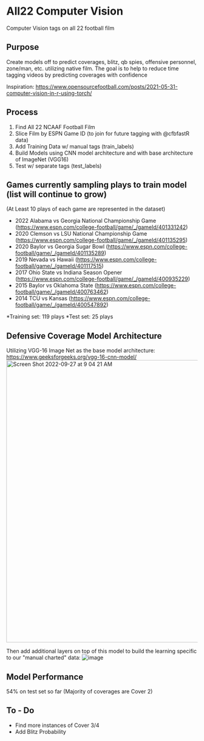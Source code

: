 # All22 Computer Vision
Computer Vision tags on all 22 football film


## Purpose
Create models off to predict coverages, blitz, qb spies, offensive personnel, zone/man, etc. utilizing native film. The goal is to help to reduce time tagging videos by predicting coverages with confidence

Inspiration: https://www.opensourcefootball.com/posts/2021-05-31-computer-vision-in-r-using-torch/


## Process
1. Find All 22 NCAAF Football Film
2. Slice Film by ESPN Game ID (to join for future tagging with @cfbfastR data)
3. Add Training Data w/ manual tags (train_labels)
4. Build Models using CNN model architecture and with base architecture of ImageNet (VGG16)
5. Test w/ separate tags (test_labels)

## Games currently sampling plays to train model (list will continue to grow)
(At Least 10 plays of each game are represented in the dataset)
- 2022 Alabama vs Georgia National Championship Game (https://www.espn.com/college-football/game/_/gameId/401331242)
- 2020 Clemson vs LSU National Championship Game (https://www.espn.com/college-football/game/_/gameId/401135295)
- 2020 Baylor vs Georgia Sugar Bowl (https://www.espn.com/college-football/game/_/gameId/401135289)
- 2019 Nevada vs Hawaii (https://www.espn.com/college-football/game/_/gameId/401117515)
- 2017 Ohio State vs Indiana Season Opener (https://www.espn.com/college-football/game/_/gameId/400935229)
- 2015 Baylor vs Oklahoma State (https://www.espn.com/college-football/game/_/gameId/400763462)
- 2014 TCU vs Kansas (https://www.espn.com/college-football/game/_/gameId/400547892)

*Training set: 119 plays
*Test set: 25 plays

## Defensive Coverage Model Architecture
Utilizing VGG-16 Image Net as the base model architecture: 
https://www.geeksforgeeks.org/vgg-16-cnn-model/
<img width="742" alt="Screen Shot 2022-09-27 at 9 04 21 AM" src="https://user-images.githubusercontent.com/20390351/192577675-98c6c2bc-42c8-4c76-a209-8e999379ba6f.png">

Then add additional layers on top of this model to build the learning specific to our "manual charted" data:
![image](https://user-images.githubusercontent.com/20390351/192573695-cc4016f7-d953-4e88-8ce8-e0d2b3245b2c.png)


## Model Performance
54% on test set so far (Majority of coverages are Cover 2)

## To - Do
- Find more instances of Cover 3/4
- Add Blitz Probability



